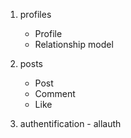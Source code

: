 1. profiles
    - Profile
    - Relationship model

2. posts
    - Post
    - Comment
    - Like

3. authentification - allauth

